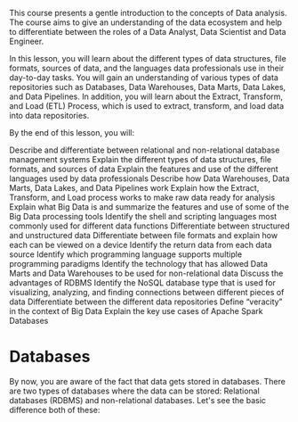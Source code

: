 This course presents a gentle introduction to the concepts of Data analysis. The course aims to give an understanding of the data ecosystem and help to differentiate between the roles of a Data Analyst, Data Scientist and Data Engineer.

In this lesson, you will learn about the different types of data structures, file formats, sources of data, and the languages data professionals use in their day-to-day tasks. You will gain an understanding of various types of data repositories such as Databases, Data Warehouses, Data Marts, Data Lakes, and Data Pipelines. In addition, you will learn about the Extract, Transform, and Load (ETL) Process, which is used to extract, transform, and load data into data repositories. 

By the end of this lesson, you will:

Describe and differentiate between relational and non-relational database management systems
Explain the different types of data structures, file formats, and sources of data
Explain the features and use of the different languages used by data professionals
Describe how Data Warehouses, Data Marts, Data Lakes, and Data Pipelines work
Explain how the Extract, Transform, and Load process works to make raw data ready for analysis
Explain what Big Data is and summarize the features and use of some of the Big Data processing tools
Identify the shell and scripting languages most commonly used for different data functions
Differentiate between structured and unstructured data
Differentiate between file formats and explain how each can be viewed on a device
Identify the return data from each data source
Identify which programming language supports multiple programming paradigms
Identify the technology that has allowed Data Marts and Data Warehouses to be used for non-relational data
Discuss the advantages of RDBMS
Identify the NoSQL database type that is used for visualizing, analyzing, and finding connections between different pieces of data
Differentiate between the different data repositories
Define “veracity” in the context of Big Data
Explain the key use cases of Apache Spark
Databases

# Databases
By now, you are aware of the fact that data gets stored in databases. There are two types of databases where the data can be stored: Relational databases (RDBMS) and non-relational databases. Let's see the basic difference both of these:
